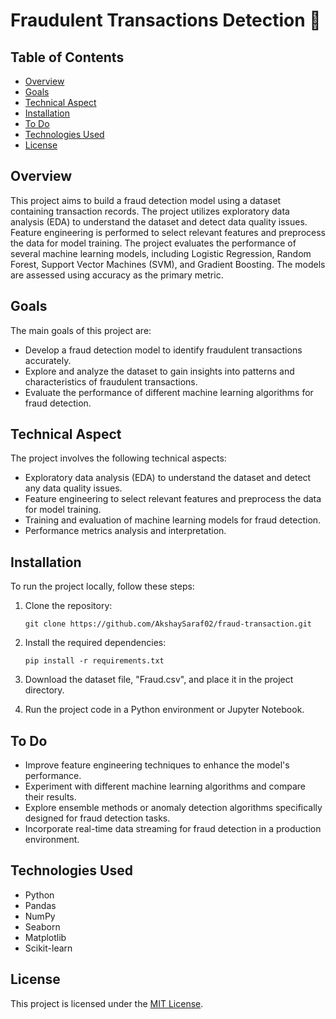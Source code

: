 # Fraudulent Transactions Detection 💸

## Table of Contents
- [Overview](#overview)
- [Goals](#goals)
- [Technical Aspect](#technical-aspect)
- [Installation](#installation)
- [To Do](#to-do)
- [Technologies Used](#technologies-used)
- [License](#license)

## Overview
This project aims to build a fraud detection model using a dataset containing transaction records.  The project utilizes exploratory data analysis (EDA) to understand the dataset and detect data quality issues. Feature engineering is performed to select relevant features and preprocess the data for model training. The project evaluates the performance of several machine learning models, including Logistic Regression, Random Forest, Support Vector Machines (SVM), and Gradient Boosting. The models are assessed using accuracy as the primary metric.

## Goals
The main goals of this project are:
- Develop a fraud detection model to identify fraudulent transactions accurately.
- Explore and analyze the dataset to gain insights into patterns and characteristics of fraudulent transactions.
- Evaluate the performance of different machine learning algorithms for fraud detection.

## Technical Aspect
The project involves the following technical aspects:
- Exploratory data analysis (EDA) to understand the dataset and detect any data quality issues.
- Feature engineering to select relevant features and preprocess the data for model training.
- Training and evaluation of machine learning models for fraud detection.
- Performance metrics analysis and interpretation.

## Installation
To run the project locally, follow these steps:

1. Clone the repository:
   ```
   git clone https://github.com/AkshaySaraf02/fraud-transaction.git
   ```

2. Install the required dependencies:
   ```
   pip install -r requirements.txt
   ```

3. Download the dataset file, "Fraud.csv", and place it in the project directory.

4. Run the project code in a Python environment or Jupyter Notebook.

## To Do
- Improve feature engineering techniques to enhance the model's performance.
- Experiment with different machine learning algorithms and compare their results.
- Explore ensemble methods or anomaly detection algorithms specifically designed for fraud detection tasks.
- Incorporate real-time data streaming for fraud detection in a production environment.

## Technologies Used
- Python
- Pandas
- NumPy
- Seaborn
- Matplotlib
- Scikit-learn

## License
This project is licensed under the [MIT License](LICENSE).
